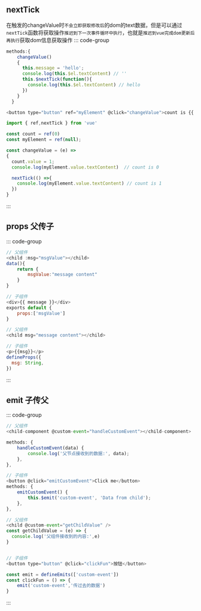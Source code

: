 ## nextTick
在触发的changeValue时`不会立即获取修改后`的dom的text数据，但是可以通过`nextTick`函数将获取操作`推迟到下一次事件循环中执行`，也就是`推迟到vue完成dom更新后再执行`获取dom信息获取操作
::: code-group
```javascript [vue2]
methods:{
    changeValue()
    {
      this.message = 'hello';
      console.log(this.$el.textContent) // ''
      this.$nextTick(function(){
        console.log(this.$el.textContent) // hello
      })
    }
  }
```
```js [vue3]
<button type="button" ref="myElement" @click="changeValue">count is {{ count }}</button>

import { ref,nextTick } from 'vue'

const count = ref(0)
const myElement = ref(null);

const changeValue = (e) =>
{
  count.value = 1;
  console.log(myElement.value.textContent)  // count is 0

  nextTick(() =>{
    console.log(myElement.value.textContent) // count is 1
  })
}
```
:::

## props 父传子
::: code-group
```javascript [vue2]
// 父组件
<child :msg="msgValue"></child>
data(){
    return {
        msgValue:"message content"
    }
}

// 子组件
<div>{{ message }}</div>
exports default {
    props:['msgValue']
}
```

```javascript [vue3]
// 父组件
<child msg="message content"></child>

// 子组件
<p>{{msg}}</p>
defineProps({
  msg: String,
})

```
:::


## emit 子传父
::: code-group
```javascript [vue2]{14}
// 父组件
<child-component @custom-event="handleCustomEvent"></child-component>

methods: {
    handleCustomEvent(data) {
        console.log('父节点接收到的数据:', data);
    },
},

// 子组件
<button @click="emitCustomEvent">Click me</button>
methods: {
    emitCustomEvent() {
        this.$emit('custom-event', 'Data from child');
    },
},
```

```javascript [vue3]{2,11,13}
// 父组件
<child @custom-event="getChildValue" />
const getChildValue = (e) => {
  console.log('父组件接收到的内容:',e)
}


// 子组件
<button type="button" @click="clickFun">按钮</button>

const emit = defineEmits(['custom-event'])
const clickFun = () => {
    emit('custom-event','传过去的数据')
}
```
:::
